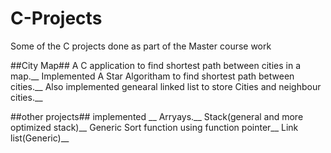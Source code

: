 # C-Projects
Some of the C projects done as part of the Master course work

##City Map##
A C application to find shortest path between cities in a map.__
Implemented A Star Algoritham to find shortest path between cities.__
Also implemented genearal linked list to store Cities and neighbour cities.__

##other projects##
implemented __
Arryays.__
Stack(general and  more optimized stack)__
Generic Sort function using function pointer__
Link list(Generic)__
